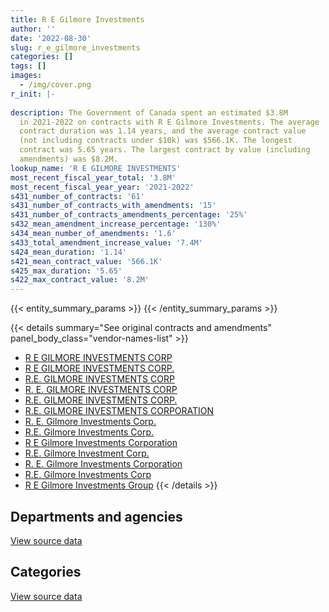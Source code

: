 ```yaml
---
title: R E Gilmore Investments
author: ''
date: '2022-08-30'
slug: r_e_gilmore_investments
categories: []
tags: []
images:
  - /img/cover.png
r_init: |-
  
description: The Government of Canada spent an estimated $3.8M
  in 2021-2022 on contracts with R E Gilmore Investments. The average
  contract duration was 1.14 years, and the average contract value
  (not including contracts under $10k) was $566.1K. The longest
  contract was 5.65 years. The largest contract by value (including
  amendments) was $8.2M.
lookup_name: 'R E GILMORE INVESTMENTS'
most_recent_fiscal_year_total: '3.8M'
most_recent_fiscal_year_year: '2021-2022'
s431_number_of_contracts: '61'
s431_number_of_contracts_with_amendments: '15'
s431_number_of_contracts_amendments_percentage: '25%'
s432_mean_amendment_increase_percentage: '130%'
s434_mean_number_of_amendments: '1.6'
s433_total_amendment_increase_value: '7.4M'
s424_mean_duration: '1.14'
s421_mean_contract_value: '566.1K'
s425_max_duration: '5.65'
s422_max_contract_value: '8.2M'
---
```


<script src="/rmarkdown-libs/htmlwidgets/htmlwidgets.js"></script>
<link href="/rmarkdown-libs/datatables-css/datatables-crosstalk.css" rel="stylesheet" />
<script src="/rmarkdown-libs/datatables-binding/datatables.js"></script>
<script src="/rmarkdown-libs/jquery/jquery-3.6.0.min.js"></script>
<link href="/rmarkdown-libs/dt-core-bootstrap/css/dataTables.bootstrap.min.css" rel="stylesheet" />
<link href="/rmarkdown-libs/dt-core-bootstrap/css/dataTables.bootstrap.extra.css" rel="stylesheet" />
<script src="/rmarkdown-libs/dt-core-bootstrap/js/jquery.dataTables.min.js"></script>
<script src="/rmarkdown-libs/dt-core-bootstrap/js/dataTables.bootstrap.min.js"></script>
<link href="/rmarkdown-libs/crosstalk/css/crosstalk.min.css" rel="stylesheet" />
<script src="/rmarkdown-libs/crosstalk/js/crosstalk.min.js"></script>
<script src="/rmarkdown-libs/htmlwidgets/htmlwidgets.js"></script>
<link href="/rmarkdown-libs/datatables-css/datatables-crosstalk.css" rel="stylesheet" />
<script src="/rmarkdown-libs/datatables-binding/datatables.js"></script>
<script src="/rmarkdown-libs/jquery/jquery-3.6.0.min.js"></script>
<link href="/rmarkdown-libs/dt-core-bootstrap/css/dataTables.bootstrap.min.css" rel="stylesheet" />
<link href="/rmarkdown-libs/dt-core-bootstrap/css/dataTables.bootstrap.extra.css" rel="stylesheet" />
<script src="/rmarkdown-libs/dt-core-bootstrap/js/jquery.dataTables.min.js"></script>
<script src="/rmarkdown-libs/dt-core-bootstrap/js/dataTables.bootstrap.min.js"></script>
<link href="/rmarkdown-libs/crosstalk/css/crosstalk.min.css" rel="stylesheet" />
<script src="/rmarkdown-libs/crosstalk/js/crosstalk.min.js"></script>

{{< entity_summary_params >}}
{{< /entity_summary_params >}}

{{< details summary="See original contracts and amendments" panel_body_class="vendor-names-list" >}}
- [R E GILMORE INVESTMENTS CORP](https://search.open.canada.ca/en/ct/?sort=contract_value_f%20desc&page=1&search_text=%22R%20E%20GILMORE%20INVESTMENTS%20CORP%22)
- [R E GILMORE INVESTMENTS CORP.](https://search.open.canada.ca/en/ct/?sort=contract_value_f%20desc&page=1&search_text=%22R%20E%20GILMORE%20INVESTMENTS%20CORP.%22)
- [R.E. GILMORE INVESTMENTS CORP](https://search.open.canada.ca/en/ct/?sort=contract_value_f%20desc&page=1&search_text=%22R.E.%20GILMORE%20INVESTMENTS%20CORP%22)
- [R. E. GILMORE INVESTMENTS CORP](https://search.open.canada.ca/en/ct/?sort=contract_value_f%20desc&page=1&search_text=%22R.%20E.%20GILMORE%20INVESTMENTS%20CORP%22)
- [R.E. GILMORE INVESTMENTS CORP.](https://search.open.canada.ca/en/ct/?sort=contract_value_f%20desc&page=1&search_text=%22R.E.%20GILMORE%20INVESTMENTS%20CORP.%22)
- [R.E. GILMORE INVESTMENTS CORPORATION](https://search.open.canada.ca/en/ct/?sort=contract_value_f%20desc&page=1&search_text=%22R.E.%20GILMORE%20INVESTMENTS%20CORPORATION%22)
- [R. E. Gilmore Investments Corp.](https://search.open.canada.ca/en/ct/?sort=contract_value_f%20desc&page=1&search_text=%22R.%20E.%20Gilmore%20Investments%20Corp.%22)
- [R.E. Gilmore Investments Corp.](https://search.open.canada.ca/en/ct/?sort=contract_value_f%20desc&page=1&search_text=%22R.E.%20Gilmore%20Investments%20Corp.%22)
- [R E Gilmore Investments Corporation](https://search.open.canada.ca/en/ct/?sort=contract_value_f%20desc&page=1&search_text=%22R%20E%20Gilmore%20Investments%20Corporation%22)
- [R.E. Gilmore Investment Corp.](https://search.open.canada.ca/en/ct/?sort=contract_value_f%20desc&page=1&search_text=%22R.E.%20Gilmore%20Investment%20Corp.%22)
- [R. E. Gilmore Investments Corporation](https://search.open.canada.ca/en/ct/?sort=contract_value_f%20desc&page=1&search_text=%22R.%20E.%20Gilmore%20Investments%20Corporation%22)
- [R.E. Gilmore Investments Corp](https://search.open.canada.ca/en/ct/?sort=contract_value_f%20desc&page=1&search_text=%22R.E.%20Gilmore%20Investments%20Corp%22)
- [R E Gilmore Investments Group](https://search.open.canada.ca/en/ct/?sort=contract_value_f%20desc&page=1&search_text=%22R%20E%20Gilmore%20Investments%20Group%22)
{{< /details >}}

## Departments and agencies

<div id="htmlwidget-1" style="width:100%;height:auto;" class="datatables html-widget"></div>
<script type="application/json" data-for="htmlwidget-1">{"x":{"style":"bootstrap","filter":"none","vertical":false,"data":[["<a href=\"/departments/aandc-aadnc/\">Crown-Indigenous Relations and Northern Affairs Canada<\/a>","<a href=\"/departments/cbsa-asfc/\">Canada Border Services Agency<\/a>","<a href=\"/departments/cra-arc/\">Canada Revenue Agency<\/a>","<a href=\"/departments/elections/\">Elections Canada<\/a>","<a href=\"/departments/esdc-edsc/\">Employment and Social Development Canada<\/a>","<a href=\"/departments/isc-sac/\">Indigenous Services Canada<\/a>","<a href=\"/departments/nrcan-rncan/\">Natural Resources Canada<\/a>","<a href=\"/departments/oag-bvg/\">Office of the Auditor General of Canada<\/a>","<a href=\"/departments/pc/\">Parks Canada<\/a>","<a href=\"/departments/pch/\">Canadian Heritage<\/a>","<a href=\"/departments/pwgsc-tpsgc/\">Public Services and Procurement Canada<\/a>","<a href=\"/departments/rcmp-grc/\">Royal Canadian Mounted Police<\/a>","<a href=\"/departments/ssc-spc/\">Shared Services Canada<\/a>","<a href=\"/departments/vac-acc/\">Veterans Affairs Canada<\/a>"],[29332.8,18623.49,79231.24,null,2744020.92,13863.15,null,null,null,43891.91,664450.82,790308.57,null,1324766.52],[32857.34,14037.99,71857.97,null,2751538.78,null,108557.06,12781.35,50775.76,63106.6,1663744.18,216809.81,null,774159.34],[null,null,38975.42,153950.42,2128467.72,10223.58,157861.86,4661.43,330451.7,null,1073102.93,30977.71,43951.8,772044.15],[null,null,99326.18,308746.72,2127734.04,null,157861.86,null,319537.12,null,188194.12,18077.41,null,581677.1]],"container":"<table class=\"table table-striped table-hover row-border order-column display\">\n  <thead>\n    <tr>\n      <th>Department<\/th>\n      <th>2018-2019<\/th>\n      <th>2019-2020<\/th>\n      <th>2020-2021<\/th>\n      <th>2021-2022<\/th>\n    <\/tr>\n  <\/thead>\n<\/table>","options":{"order":[[4,"desc"]],"pageLength":10,"autoWidth":true,"columnDefs":[{"targets":1,"render":"function(data, type, row, meta) {\n    return type !== 'display' ? data : DTWidget.formatCurrency(data, \"$\", 2, 3, \",\", \".\", true, null);\n  }"},{"targets":2,"render":"function(data, type, row, meta) {\n    return type !== 'display' ? data : DTWidget.formatCurrency(data, \"$\", 2, 3, \",\", \".\", true, null);\n  }"},{"targets":3,"render":"function(data, type, row, meta) {\n    return type !== 'display' ? data : DTWidget.formatCurrency(data, \"$\", 2, 3, \",\", \".\", true, null);\n  }"},{"targets":4,"render":"function(data, type, row, meta) {\n    return type !== 'display' ? data : DTWidget.formatCurrency(data, \"$\", 2, 3, \",\", \".\", true, null);\n  }"},{"width":"16%","targets":[1,2,3,4]},{"className":"dt-right","targets":[1,2,3,4]}],"orderClasses":false}},"evals":["options.columnDefs.0.render","options.columnDefs.1.render","options.columnDefs.2.render","options.columnDefs.3.render"],"jsHooks":[]}</script>
<p class="text-right">
<a href="https://github.com/GoC-Spending/contracts-data/tree/main/data/out/vendors/r_e_gilmore_investments/summary_by_fiscal_year_by_department.csv" class="source-data-link btn btn-link">View source data</a>
</p>

## Categories

<div id="htmlwidget-2" style="width:100%;height:auto;" class="datatables html-widget"></div>
<script type="application/json" data-for="htmlwidget-2">{"x":{"style":"bootstrap","filter":"none","vertical":false,"data":[["<a href=\"/categories/office_management/\">Office management<\/a>","<a href=\"/categories/professional_services/\">Professional services<\/a>","<a href=\"/categories/transportation_and_logistics/\">Transportation and logistics<\/a>","<a href=\"/categories/industrial_products_and_services/\">Industrial products and services<\/a>"],[4807259.75,901229.65,null,null],[5651669.12,null,108557.06,null],[4542855.07,null,157861.86,43951.8],[3643292.68,null,157861.86,null]],"container":"<table class=\"table table-striped table-hover row-border order-column display\">\n  <thead>\n    <tr>\n      <th>Category<\/th>\n      <th>2018-2019<\/th>\n      <th>2019-2020<\/th>\n      <th>2020-2021<\/th>\n      <th>2021-2022<\/th>\n    <\/tr>\n  <\/thead>\n<\/table>","options":{"order":[[4,"desc"]],"dom":"t","pageLength":30,"autoWidth":true,"columnDefs":[{"targets":1,"render":"function(data, type, row, meta) {\n    return type !== 'display' ? data : DTWidget.formatCurrency(data, \"$\", 2, 3, \",\", \".\", true, null);\n  }"},{"targets":2,"render":"function(data, type, row, meta) {\n    return type !== 'display' ? data : DTWidget.formatCurrency(data, \"$\", 2, 3, \",\", \".\", true, null);\n  }"},{"targets":3,"render":"function(data, type, row, meta) {\n    return type !== 'display' ? data : DTWidget.formatCurrency(data, \"$\", 2, 3, \",\", \".\", true, null);\n  }"},{"targets":4,"render":"function(data, type, row, meta) {\n    return type !== 'display' ? data : DTWidget.formatCurrency(data, \"$\", 2, 3, \",\", \".\", true, null);\n  }"},{"width":"16%","targets":[1,2,3,4]},{"className":"dt-right","targets":[1,2,3,4]}],"orderClasses":false,"lengthMenu":[10,25,30,50,100]}},"evals":["options.columnDefs.0.render","options.columnDefs.1.render","options.columnDefs.2.render","options.columnDefs.3.render"],"jsHooks":[]}</script>
<p class="text-right">
<a href="https://github.com/GoC-Spending/contracts-data/tree/main/data/out/vendors/r_e_gilmore_investments/summary_by_fiscal_year_by_category.csv" class="source-data-link btn btn-link">View source data</a>
</p>
